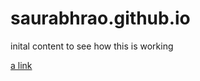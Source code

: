 # saurabhrao.github.io

inital content to see how this is working 

[a link](https://github.com/projectyotta/saurabhrao.github.io/blob/main/readme2.md)

